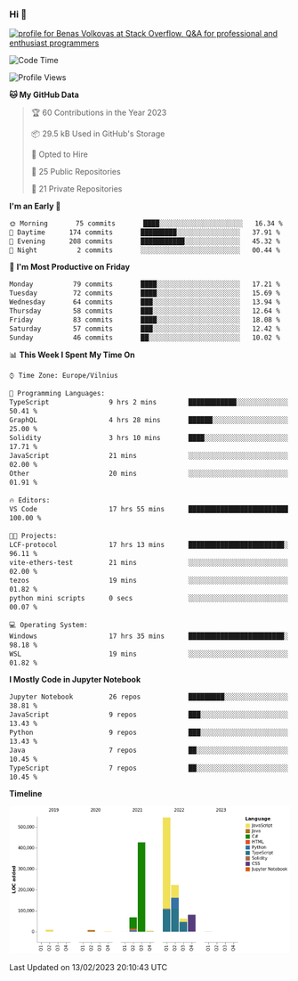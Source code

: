 ### Hi 👋
<a href="https://stackoverflow.com/users/14954249/benas-volkovas"><img src="https://stackoverflow.com/users/flair/14954249.png?theme=dark" width="208" height="58" alt="profile for Benas Volkovas at Stack Overflow, Q&amp;A for professional and enthusiast programmers" title="profile for Benas Volkovas at Stack Overflow, Q&amp;A for professional and enthusiast programmers"></a>

<!--START_SECTION:waka-->
![Code Time](http://img.shields.io/badge/Code%20Time-1%2C264%20hrs%2046%20mins-blue)

![Profile Views](http://img.shields.io/badge/Profile%20Views-0-blue)

**🐱 My GitHub Data** 

> 🏆 60 Contributions in the Year 2023
 > 
> 📦 29.5 kB Used in GitHub's Storage 
 > 
> 💼 Opted to Hire
 > 
> 📜 25 Public Repositories 
 > 
> 🔑 21 Private Repositories  
 > 
**I'm an Early 🐤** 

```text
🌞 Morning       75 commits       ████░░░░░░░░░░░░░░░░░░░░░   16.34 % 
🌆 Daytime      174 commits       █████████░░░░░░░░░░░░░░░░   37.91 % 
🌃 Evening      208 commits       ███████████░░░░░░░░░░░░░░   45.32 % 
🌙 Night          2 commits       ░░░░░░░░░░░░░░░░░░░░░░░░░   00.44 % 

```
📅 **I'm Most Productive on Friday** 

```text
Monday          79 commits       ████░░░░░░░░░░░░░░░░░░░░░   17.21 % 
Tuesday         72 commits       ████░░░░░░░░░░░░░░░░░░░░░   15.69 % 
Wednesday       64 commits       ███░░░░░░░░░░░░░░░░░░░░░░   13.94 % 
Thursday        58 commits       ███░░░░░░░░░░░░░░░░░░░░░░   12.64 % 
Friday          83 commits       ████░░░░░░░░░░░░░░░░░░░░░   18.08 % 
Saturday        57 commits       ███░░░░░░░░░░░░░░░░░░░░░░   12.42 % 
Sunday          46 commits       ██░░░░░░░░░░░░░░░░░░░░░░░   10.02 % 

```


📊 **This Week I Spent My Time On** 

```text
⌚︎ Time Zone: Europe/Vilnius

💬 Programming Languages: 
TypeScript               9 hrs 2 mins        ████████████░░░░░░░░░░░░░   50.41 % 
GraphQL                  4 hrs 28 mins       ██████░░░░░░░░░░░░░░░░░░░   25.00 % 
Solidity                 3 hrs 10 mins       ████░░░░░░░░░░░░░░░░░░░░░   17.71 % 
JavaScript               21 mins             ░░░░░░░░░░░░░░░░░░░░░░░░░   02.00 % 
Other                    20 mins             ░░░░░░░░░░░░░░░░░░░░░░░░░   01.91 % 

🔥 Editors: 
VS Code                  17 hrs 55 mins      █████████████████████████   100.00 % 

🐱‍💻 Projects: 
LCF-protocol             17 hrs 13 mins      ████████████████████████░   96.11 % 
vite-ethers-test         21 mins             ░░░░░░░░░░░░░░░░░░░░░░░░░   02.00 % 
tezos                    19 mins             ░░░░░░░░░░░░░░░░░░░░░░░░░   01.82 % 
python mini scripts      0 secs              ░░░░░░░░░░░░░░░░░░░░░░░░░   00.07 % 

💻 Operating System: 
Windows                  17 hrs 35 mins      ████████████████████████░   98.18 % 
WSL                      19 mins             ░░░░░░░░░░░░░░░░░░░░░░░░░   01.82 % 

```

**I Mostly Code in Jupyter Notebook** 

```text
Jupyter Notebook         26 repos            █████████░░░░░░░░░░░░░░░░   38.81 % 
JavaScript               9 repos             ███░░░░░░░░░░░░░░░░░░░░░░   13.43 % 
Python                   9 repos             ███░░░░░░░░░░░░░░░░░░░░░░   13.43 % 
Java                     7 repos             ██░░░░░░░░░░░░░░░░░░░░░░░   10.45 % 
TypeScript               7 repos             ██░░░░░░░░░░░░░░░░░░░░░░░   10.45 % 

```


**Timeline**

![Chart not found](https://raw.githubusercontent.com/BenasVolkovas/BenasVolkovas/main/charts/bar_graph.png) 


 Last Updated on 13/02/2023 20:10:43 UTC
<!--END_SECTION:waka-->
